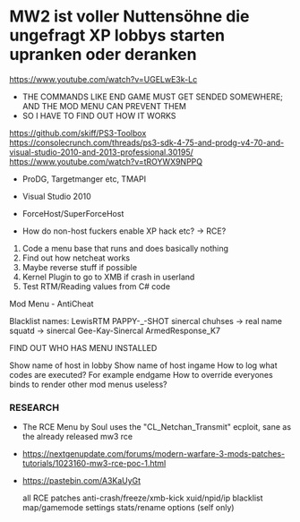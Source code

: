 # MW2 ist voller Nuttensöhne die ungefragt XP lobbys starten upranken oder deranken
https://www.youtube.com/watch?v=UGELwE3k-Lc
* THE COMMANDS LIKE END GAME MUST GET SENDED SOMEWHERE; AND THE MOD MENU CAN PREVENT THEM
* SO I HAVE TO FIND OUT HOW IT WORKS

https://github.com/skiff/PS3-Toolbox
https://consolecrunch.com/threads/ps3-sdk-4-75-and-prodg-v4-70-and-visual-studio-2010-and-2013-professional.30195/
https://www.youtube.com/watch?v=tROYWX9NPPQ
* ProDG, Targetmanger etc, TMAPI
* Visual Studio 2010

* ForceHost/SuperForceHost
* How do non-host fuckers enable XP hack etc? -> RCE?


1. Code a menu base that runs and does basically nothing
2. Find out how netcheat works
3. Maybe reverse stuff if possible
4. Kernel Plugin to go to XMB if crash in userland
5. Test RTM/Reading values from C# code


Mod Menu - AntiCheat

Blacklist names:
LewisRTM
PAPPY-_-SHOT
sinercal
chuhses -> real name
squatd -> sinercal
Gee-Kay-Sinercal
ArmedResponse_K7

FIND OUT WHO HAS MENU INSTALLED


Show name of host in lobby
Show name of host ingame
How to log what codes are executed? For example endgame
How to override everyones binds to render other mod menus useless?


### RESEARCH
* The RCE Menu by Soul uses the "CL_Netchan_Transmit" ecploit, sane as the already released mw3 rce
* https://nextgenupdate.com/forums/modern-warfare-3-mods-patches-tutorials/1023160-mw3-rce-poc-1.html
* https://pastebin.com/A3KaUyGt

    all RCE patches
    anti-crash/freeze/xmb-kick
    xuid/npid/ip blacklist
    map/gamemode settings
    stats/rename options (self only)
